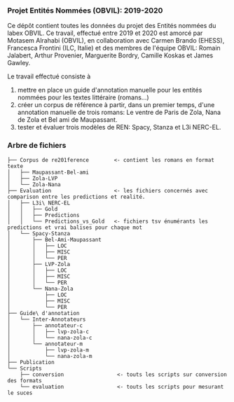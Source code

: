 ### Projet Entités Nommées (OBVIL): 2019-2020
Ce dépôt contient toutes les données du projet des Entités nommées du labex OBVIL.
Ce travail, effectué entre 2019 et 2020 est amorcé par Motasem Alrahabi (OBVIL), en collaboration avec Carmen Brando (EHESS), Francesca Frontini (ILC, Italie) et des membres de l'équipe OBVIL: Romain Jalabert, Arthur Provenier, Marguerite Bordry, Camille Koskas et James Gawley.

Le travail effectué consiste à 
1. mettre en place un guide d'annotation manuelle pour les entités nommées pour les textes littéraire (romans...)
2. créer un corpus de référence à partir, dans un premier temps, d'une annotation manuelle de trois romans: Le ventre de Paris de Zola, Nana de Zola et Bel ami de Maupassant.
3. tester et évaluer trois modèles de REN: Spacy, Stanza et L3i NERC-EL.

### Arbre de fichiers
```
├── Corpus de re201ference        <- contient les romans en format texte
│   ├── Maupassant-Bel-ami
│   ├── Zola-LVP
│   └── Zola-Nana
├── Evaluation                    <- les fichiers concernés avec comparison entre les predictions et realité. 
│   ├── L3i\ NERC-EL
│   │   ├── Gold
│   │   ├── Predictions
│   │   └── Predictions_vs_Gold   <- fichiers tsv énumérants les predictions et vrai balises pour chaque mot
│   └── Spacy-Stanza
│       ├── Bel-Ami-Maupassant
│       │   ├── LOC
│       │   ├── MISC
│       │   └── PER
│       ├── LVP-Zola
│       │   ├── LOC
│       │   ├── MISC
│       │   └── PER
│       └── Nana-Zola
│           ├── LOC
│           ├── MISC
│           └── PER
├── Guide\ d'annotation
│   └── Inter-Annotateurs
│       ├── annotateur-c
│       │   ├── lvp-zola-c
│       │   └── nana-zola-c
│       └── annotateur-m
│           ├── lvp-zola-m
│           └── nana-zola-m
├── Publication
└── Scripts
    ├── conversion                 <- touts les scripts sur conversion des formats
    └── evaluation                 <- touts les scripts pour mesurant le suces
```